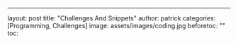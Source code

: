 ---
layout: post
title:  "Challenges And Snippets"
author: patrick
categories: [Programming, Challenges]
image: assets/images/coding.jpg
beforetoc: ""
toc: 

